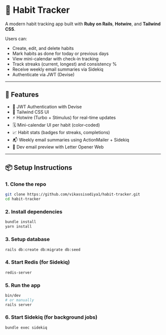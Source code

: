 # 🧠 Habit Tracker

A modern habit tracking app built with **Ruby on Rails**, **Hotwire**, and **Tailwind CSS**.

Users can:

- Create, edit, and delete habits
- Mark habits as done for today or previous days
- View mini-calendar with check-in tracking
- Track streaks (current, longest) and consistency %
- Receive weekly email summaries via Sidekiq
- Authenticate via JWT (Devise)

---

## 🚀 Features

- 🔐 JWT Authentication with Devise
- 🎨 Tailwind CSS UI
- ⚡️ Hotwire (Turbo + Stimulus) for real-time updates
- 🗓 Mini-calendar UI per habit (color-coded)
- 📈 Habit stats (badges for streaks, completions)
- 📬 Weekly email summaries using ActionMailer + Sidekiq
- 💌 Dev email preview with Letter Opener Web

---

## 📦 Setup Instructions

### 1. Clone the repo

```bash
git clone https://github.com/vikassisodiya1/habit-tracker.git
cd habit-tracker
```

### 2. Install dependencies

```bash
bundle install
yarn install
```

### 3. Setup database

```bash
rails db:create db:migrate db:seed
```

### 4. Start Redis (for Sidekiq)

```bash
redis-server
```

### 5. Run the app

```bash
bin/dev
# or manually
rails server
```

### 6. Start Sidekiq (for background jobs)

```bash
bundle exec sidekiq
```